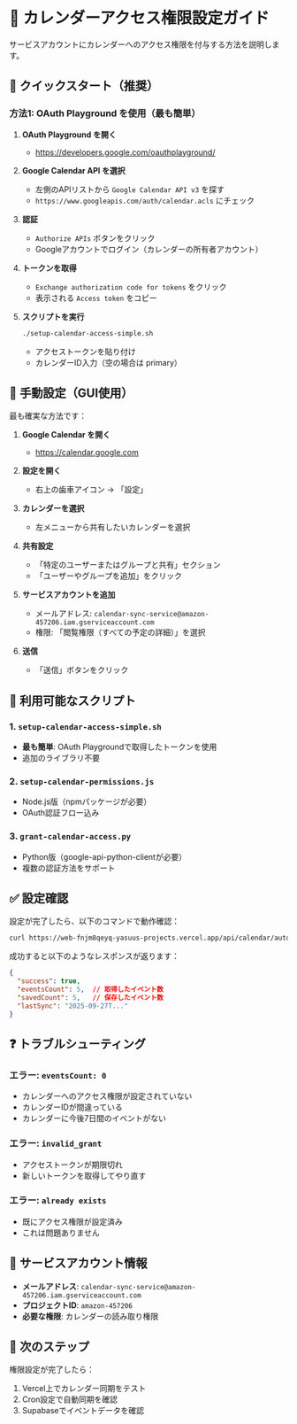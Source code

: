 # 📅 カレンダーアクセス権限設定ガイド

サービスアカウントにカレンダーへのアクセス権限を付与する方法を説明します。

## 🚀 クイックスタート（推奨）

### 方法1: OAuth Playground を使用（最も簡単）

1. **OAuth Playground を開く**
   - https://developers.google.com/oauthplayground/

2. **Google Calendar API を選択**
   - 左側のAPIリストから `Google Calendar API v3` を探す
   - `https://www.googleapis.com/auth/calendar.acls` にチェック

3. **認証**
   - `Authorize APIs` ボタンをクリック
   - Googleアカウントでログイン（カレンダーの所有者アカウント）

4. **トークンを取得**
   - `Exchange authorization code for tokens` をクリック
   - 表示される `Access token` をコピー

5. **スクリプトを実行**
   ```bash
   ./setup-calendar-access-simple.sh
   ```
   - アクセストークンを貼り付け
   - カレンダーID入力（空の場合は primary）

## 📝 手動設定（GUI使用）

最も確実な方法です：

1. **Google Calendar を開く**
   - https://calendar.google.com

2. **設定を開く**
   - 右上の歯車アイコン → 「設定」

3. **カレンダーを選択**
   - 左メニューから共有したいカレンダーを選択

4. **共有設定**
   - 「特定のユーザーまたはグループと共有」セクション
   - 「ユーザーやグループを追加」をクリック

5. **サービスアカウントを追加**
   - メールアドレス: `calendar-sync-service@amazon-457206.iam.gserviceaccount.com`
   - 権限: 「閲覧権限（すべての予定の詳細）」を選択

6. **送信**
   - 「送信」ボタンをクリック

## 🔧 利用可能なスクリプト

### 1. `setup-calendar-access-simple.sh`
- **最も簡単**: OAuth Playgroundで取得したトークンを使用
- 追加のライブラリ不要

### 2. `setup-calendar-permissions.js`
- Node.js版（npmパッケージが必要）
- OAuth認証フロー込み

### 3. `grant-calendar-access.py`
- Python版（google-api-python-clientが必要）
- 複数の認証方法をサポート

## ✅ 設定確認

設定が完了したら、以下のコマンドで動作確認：

```bash
curl https://web-fnjm8qeyq-yasuus-projects.vercel.app/api/calendar/auto-sync
```

成功すると以下のようなレスポンスが返ります：
```json
{
  "success": true,
  "eventsCount": 5,  // 取得したイベント数
  "savedCount": 5,   // 保存したイベント数
  "lastSync": "2025-09-27T..."
}
```

## ❓ トラブルシューティング

### エラー: `eventsCount: 0`
- カレンダーへのアクセス権限が設定されていない
- カレンダーIDが間違っている
- カレンダーに今後7日間のイベントがない

### エラー: `invalid_grant`
- アクセストークンが期限切れ
- 新しいトークンを取得してやり直す

### エラー: `already exists`
- 既にアクセス権限が設定済み
- これは問題ありません

## 📧 サービスアカウント情報

- **メールアドレス**: `calendar-sync-service@amazon-457206.iam.gserviceaccount.com`
- **プロジェクトID**: `amazon-457206`
- **必要な権限**: カレンダーの読み取り権限

## 🎯 次のステップ

権限設定が完了したら：

1. Vercel上でカレンダー同期をテスト
2. Cron設定で自動同期を確認
3. Supabaseでイベントデータを確認